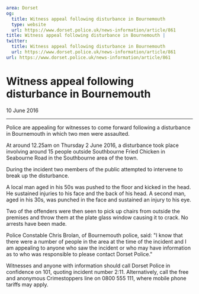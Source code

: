 ```yaml
area: Dorset
og:
  title: Witness appeal following disturbance in Bournemouth
  type: website
  url: https://www.dorset.police.uk/news-information/article/861
title: Witness appeal following disturbance in Bournemouth |
twitter:
  title: Witness appeal following disturbance in Bournemouth
  url: https://www.dorset.police.uk/news-information/article/861
url: https://www.dorset.police.uk/news-information/article/861
```

# Witness appeal following disturbance in Bournemouth

10 June 2016

* * *

Police are appealing for witnesses to come forward following a disturbance in Bournemouth in which two men were assaulted.

At around 12.25am on Thursday 2 June 2016, a disturbance took place involving around 15 people outside Southbourne Fried Chicken in Seabourne Road in the Southbourne area of the town.

During the incident two members of the public attempted to intervene to break up the disturbance.

A local man aged in his 50s was pushed to the floor and kicked in the head. He sustained injuries to his face and the back of his head.
A second man, aged in his 30s, was punched in the face and sustained an injury to his eye.

Two of the offenders were then seen to pick up chairs from outside the premises and throw them at the plate glass window causing it to crack.
No arrests have been made.

Police Constable Chris Brolan, of Bournemouth police, said: "I know that there were a number of people in the area at the time of the incident and I am appealing to anyone who saw the incident or who may have information as to who was responsible to please contact Dorset Police."

Witnesses and anyone with information should call Dorset Police in confidence on 101, quoting incident number 2:11. Alternatively, call the free and anonymous Crimestoppers line on 0800 555 111, where mobile phone tariffs may apply.
